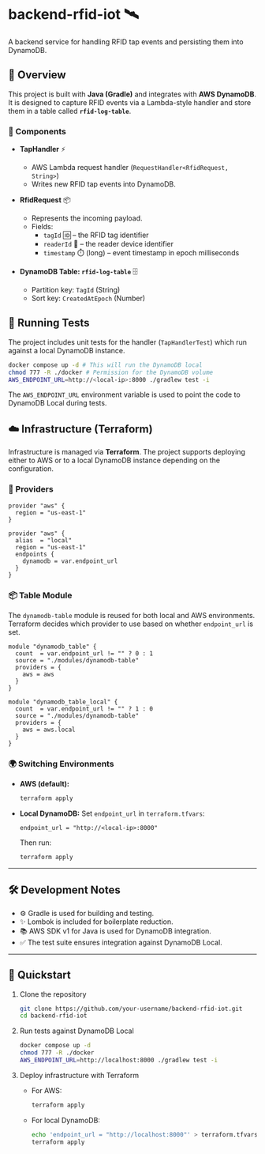 # backend-rfid-iot 🛰️
A backend service for handling RFID tap events and persisting them into DynamoDB.

## 📖 Overview

This project is built with **Java (Gradle)** and integrates with **AWS DynamoDB**.  
It is designed to capture RFID events via a Lambda-style handler and store them in a table called **`rfid-log-table`**.

### 🔑 Components

- **TapHandler** ⚡  
  - AWS Lambda request handler (`RequestHandler<RfidRequest, String>`)  
  - Writes new RFID tap events into DynamoDB.

- **RfidRequest** 📦  
  - Represents the incoming payload.  
  - Fields:
    - `tagId` 🆔 – the RFID tag identifier  
    - `readerId` 📡 – the reader device identifier  
    - `timestamp` ⏱️ (long) – event timestamp in epoch milliseconds  

- **DynamoDB Table: `rfid-log-table`** 🗄️  
  - Partition key: `TagId` (String)  
  - Sort key: `CreatedAtEpoch` (Number)  

## 🧪 Running Tests

The project includes unit tests for the handler (`TapHandlerTest`) which run against a local DynamoDB instance.

```bash
docker compose up -d # This will run the DynamoDB local
chmod 777 -R ./docker # Permission for the DynamoDB volume
AWS_ENDPOINT_URL=http://<local-ip>:8000 ./gradlew test -i
````

The `AWS_ENDPOINT_URL` environment variable is used to point the code to DynamoDB Local during tests.

## ☁️ Infrastructure (Terraform)
Infrastructure is managed via **Terraform**. The project supports deploying either to AWS or to a local DynamoDB instance depending on the configuration.

### 🔧 Providers
```hcl
provider "aws" {
  region = "us-east-1"
}

provider "aws" {
  alias  = "local"
  region = "us-east-1"
  endpoints {
    dynamodb = var.endpoint_url
  }
}
```

### 📦 Table Module
The `dynamodb-table` module is reused for both local and AWS environments.
Terraform decides which provider to use based on whether `endpoint_url` is set.
```hcl
module "dynamodb_table" {
  count  = var.endpoint_url != "" ? 0 : 1
  source = "./modules/dynamodb-table"
  providers = {
    aws = aws
  }
}

module "dynamodb_table_local" {
  count  = var.endpoint_url != "" ? 1 : 0
  source = "./modules/dynamodb-table"
  providers = {
    aws = aws.local
  }
}
```

### 🌍 Switching Environments

* **AWS (default):**

  ```bash
  terraform apply
  ```

* **Local DynamoDB:**
  Set `endpoint_url` in `terraform.tfvars`:

  ```hcl
  endpoint_url = "http://<local-ip>:8000"
  ```

  Then run:

  ```bash
  terraform apply
  ```

---

## 🛠️ Development Notes
* ⚙️ Gradle is used for building and testing.
* ✨ Lombok is included for boilerplate reduction.
* 📚 AWS SDK v1 for Java is used for DynamoDB integration.
* ✅ The test suite ensures integration against DynamoDB Local.

---

## 🚀 Quickstart
1. Clone the repository

   ```bash
   git clone https://github.com/your-username/backend-rfid-iot.git
   cd backend-rfid-iot
   ```

2. Run tests against DynamoDB Local

   ```bash
   docker compose up -d
   chmod 777 -R ./docker
   AWS_ENDPOINT_URL=http://localhost:8000 ./gradlew test -i
   ```

3. Deploy infrastructure with Terraform

   * For AWS:

     ```bash
     terraform apply
     ```
   * For local DynamoDB:

     ```bash
     echo 'endpoint_url = "http://localhost:8000"' > terraform.tfvars
     terraform apply
     ```
